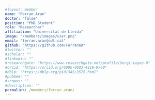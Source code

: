 ```yaml
---
#layout: member
name: "Ferran Aran"
doctor: "false"
position: "PhD Student"
role: "Researcher"
affiliation: "Universitat de Lleida"
image: "/members/images/user.png"
email: "ferran.aran@udl.cat"
github: "https://github.com/FerranAD"
#twitter: ""
#scholar: ""
#linkedin: ""
#researchgate: "https://www.researchgate.net/profile/Sergi-Lopez-9"
#orcid: "https://orcid.org/0000-0003-4819-9760"
#dblp: "https://dblp.org/pid/345/3575.html"
#pubmed: ""
#scopus: ""
#description: ""
permalink: /members/ferran_aran/
---
```

